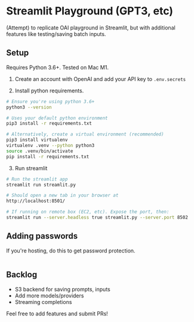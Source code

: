 # Streamlit Playground (GPT3, etc)

(Attempt) to replicate OAI playground in Streamlit, but with additional features like testing/saving batch inputs.

## Setup

Requires Python 3.6+. Tested on Mac M1.

1. Create an account with OpenAI and add your API key to `.env.secrets`

2. Install python requirements.

```bash
# Ensure you're using python 3.6+
python3 --version

# Uses your default python environment
pip3 install -r requirements.txt

# Alternatively, create a virtual environment (recommended)
pip3 install virtualenv
virtualenv .venv --python python3
source .venv/bin/activate
pip install -r requirements.txt
```

3. Run streamlit

```bash
# Run the streamlit app
streamlit run streamlit.py

# Should open a new tab in your browser at
http://localhost:8501/

# If running on remote box (EC2, etc). Expose the port, then:
streamlit run --server.headless true streamlit.py --server.port 8502
```

## Adding passwords

If you're hosting, do this to get password protection.

```bash

```

## Backlog

- S3 backend for saving prompts, inputs
- Add more models/providers
- Streaming completions

Feel free to add features and submit PRs!
